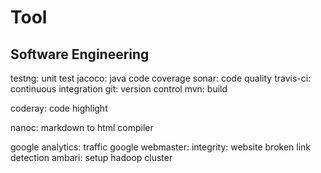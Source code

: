 Tool
====

Software Engineering
--------------------

testng: unit test
jacoco: java code coverage
sonar: code quality
travis-ci: continuous integration
git: version control
mvn: build

coderay: code highlight

nanoc: markdown to html compiler

google analytics: traffic 
google webmaster: 
integrity: website broken link detection
ambari: setup hadoop cluster
